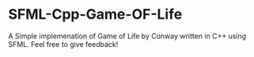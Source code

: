 # SFML-Cpp-Game-OF-Life
A Simple implemenation of Game of Life by Conway written in C++ using SFML. Feel free to give feedback!
